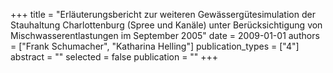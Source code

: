 +++
title = "Erläuterungsbericht zur weiteren Gewässergütesimulation der Stauhaltung Charlottenburg (Spree und Kanäle) unter Berücksichtigung von Mischwasserentlastungen im September 2005"
date = 2009-01-01
authors = ["Frank Schumacher", "Katharina Helling"]
publication_types = ["4"]
abstract = ""
selected = false
publication = ""
+++

